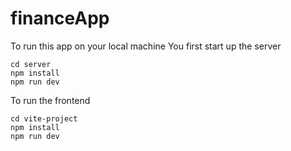 # financeApp

To run this app on your local machine
You first start up the server
```
cd server
npm install
npm run dev
```

To run the frontend

```
cd vite-project 
npm install
npm run dev
```
